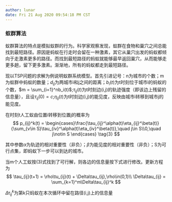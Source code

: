 ```yaml
---
author: lunar
date: Fri 21 Aug 2020 09:54:18 PM CST
---
```


### 蚁群算法

蚁群算法的特点是模拟蚁群的行为。科学家观察发现，蚁群在食物和巢穴之间总能找到最短路径。原因是蚂蚁在行走时会留在一种激素，其它从巢穴出发的蚂蚁都倾向于走激素更多的路径。而找到最短路径的蚂蚁就能够最早返回巢穴，从而能够走更多趟，留下更多激素。渐渐地，所有的蚂蚁都走到最短路径。

现以TSP问题的求解为例说明蚁群系统模型。首先引进记号：n为城市的个数；m为蚁群中蚂蚁的数量；$d_{ij}$为两城市i和j之间的距离；$b_i(t)$为t时刻位于城市i的蚂蚁的个数，$m = \sum_{i=1}^nb_i(t)$;$\tau_{ij}(t)$为t时刻边(i,j)的轨迹强度（即该边上残留的信息量），且设$\tau_{ij}(0)=c$;$\eta_{ij}(t)$为t时刻边(i,j)的能见度，反映由城市i转移到城市j的能见度。

在时刻t人工蚁由位置i转移到位置j的概率为
$$
p_{ij}^k(t) = \begin{cases}\frac{\tau_{ij}^\alpha(t)\eta_{ij}^\beta(t)}{\sum_{v\in S}\tau_{iv}^\alpha(t)\eta_{iv}^\beta(t)},\quad j\in S\\0,\quad j\notin S \end{cases} \tag{3}
$$

其中参数$\alpha$为轨迹的相对重要性（非负）；$\beta$为能见度的相对重要性（非负）；S为可行点集，即蚂蚁下一步可以到达的城市。

当m个人工蚁按(3)式找到了可行解，则各边的信息量按下式进行修改。更新方程为
$$
\tau_{ij}(t+1) = \rho\tu_{ij}(t) + \Delta\tau_{ij},\rho\in(0,1)\\
\Delta\tau_{ij} = \sum_{k=1}^m\Delta\tau_{ij}^k
$$

$\Delta\tau_{ij}^k$为第k只蚂蚁在本次循环中留在路径(i,j)上的信息量
